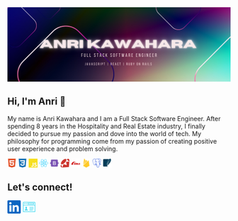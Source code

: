 <img src="/header.png" alt="header" >

## Hi, I'm Anri 👋

My name is Anri Kawahara and I am a Full Stack Software Engineer. After spending 8 years in the Hospitality and Real Estate industry, I finally decided to pursue my passion and dove into the world of tech. My philosophy for programming come from my passion of creating positive user experience and problem solving.

<img height="20px" src="/html5.svg" alt="html" > <img height="20px"  src="/css3.svg" alt="css" > <img height="20px"  src="/js.svg" alt="html" > <img height="20px"  src="/react.svg" alt="react" > <img height="20px"  src="/bootstrap.svg" alt="bootstrap" > <img height="20px"  src="/ruby.svg" alt="ruby" > <img height="20px"  src="/rubyonrails.svg" alt="ruby on rails" > <img height="20px"  src="/firebase.svg" alt="firebase" > <img height="20px"  src="/postgresql.svg" alt="postgresql" > <img height="20px"  src="/sqlite.svg" alt="sqlite" > 


## Let's connect!
<a href="https://www.linkedin.com/in/anri-kawahara-63460358/"><img height="30px"  src="/linkedin.svg" alt="linkedin" ></a> <a href="https://anrikawahara.com/"><img height="30px"  src="/portfolio.png" alt="portfolio" ></a> 
